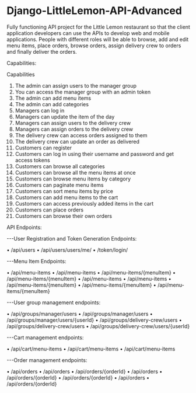 # Django-LittleLemon-API-Advanced

Fully functioning API project for the Little Lemon restaurant so that the client application developers can use the APIs to develop web and mobile applications. People with different roles will be able to browse, add and edit menu items, place orders, browse orders, assign delivery crew to orders and finally deliver the orders.

Capabilities:

Capabilities

1. The admin can assign users to the manager group
2. You can access the manager group with an admin token
3. The admin can add menu items
4. The admin can add categories
5. Managers can log in
6. Managers can update the item of the day
7. Managers can assign users to the delivery crew
8. Managers can assign orders to the delivery crew
9. The delivery crew can access orders assigned to them
10. The delivery crew can update an order as delivered
11. Customers can register
12. Customers can log in using their username and password and get access tokens
13. Customers can browse all categories
14. Customers can browse all the menu items at once
15. Customers can browse menu items by category
16. Customers can paginate menu items
17. Customers can sort menu items by price
18. Customers can add menu items to the cart
19. Customers can access previously added items in the cart
20. Customers can place orders
21. Customers can browse their own orders

API Endpoints:

---User Registration and Token Generation Endpoints:

• /api/users
• /api/users/users/me/
• /token/login/

---Menu Item Endpoints:

• /api/menu-items
• /api/menu-items
• /api/menu-items/{menuItem}
• /api/menu-items/{menuItem}
• /api/menu-items
• /api/menu-items
• /api/menu-items/{menuItem}
• /api/menu-items/{menuItem}
• /api/menu-items/{menuItem}

---User group management endpoints:

• /api/groups/manager/users
• /api/groups/manager/users
• /api/groups/manager/users/{userId}
• /api/groups/delivery-crew/users
• /api/groups/delivery-crew/users
• /api/groups/delivery-crew/users/{userId}

---Cart management endpoints:

• /api/cart/menu-items
• /api/cart/menu-items
• /api/cart/menu-items

---Order management endpoints:

• /api/orders
• /api/orders
• /api/orders/{orderId}
• /api/orders
• /api/orders/{orderId}
• /api/orders/{orderId}
• /api/orders
• /api/orders/{orderId}
